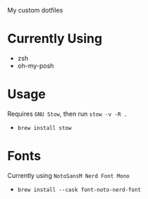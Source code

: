 My custom dotfiles

# Currently Using
- zsh
- oh-my-posh

# Usage
Requires `GNU Stow`, then run `stow -v -R .`
- `brew install stow`

# Fonts
Currently using `NotoSansM Nerd Font Mono`
- `brew install --cask font-noto-nerd-font`
